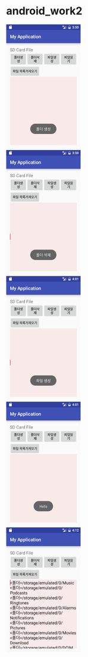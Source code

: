 # android_work2

<img src="https://github.com/kangchoi/android_work2/blob/master/app/pics/a.png?raw=true" width=200/><br>
<img src="https://github.com/kangchoi/android_work2/blob/master/app/pics/b.png?raw=true" width=200/><br>
<img src="https://github.com/kangchoi/android_work2/blob/master/app/pics/c.png?raw=true" width=200/><br>
<img src="https://github.com/kangchoi/android_work2/blob/master/app/pics/d.png?raw=true" width=200/><br>
<img src="https://github.com/kangchoi/android_work2/blob/master/app/pics/e.png?raw=true" width=200/><br>
